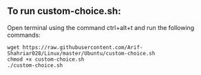 ## To run custom-choice.sh:

Open terminal using the command ctrl+alt+t and run the following commands:

```
wget https://raw.githubusercontent.com/Arif-Shahriar028/Linux/master/Ubuntu/custom-choice.sh
chmod +x custom-choice.sh
./custom-choice.sh
```
